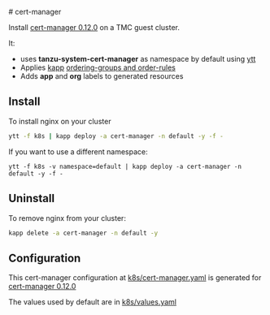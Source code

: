 # cert-manager

Install [cert-manager 0.12.0](https://cert-manager.io/) on a TMC guest cluster.

It:
- uses **tanzu-system-cert-manager** as namespace by default using [ytt](https://get-ytt.io/)
- Applies [kapp](https://get-kapp.io/) [ordering-groups and order-rules](https://github.com/k14s/kapp/blob/master/docs/apply-ordering.md)
- Adds **app** and **org** labels to generated resources

## Install
To install nginx on your cluster

```bash
ytt -f k8s | kapp deploy -a cert-manager -n default -y -f -
```

If you want to use a different namespace:

```
ytt -f k8s -v namespace=default | kapp deploy -a cert-manager -n default -y -f -
```


## Uninstall
To remove nginx from your cluster:

```bash
kapp delete -a cert-manager -n default -y
```

## Configuration
This cert-manager configuration at [k8s/cert-manager.yaml](k8s/cert-manager.yaml) is generated for [cert-manager 0.12.0](https://cert-manager.io/)

The values used by default are in [k8s/values.yaml](k8s/values.yaml)